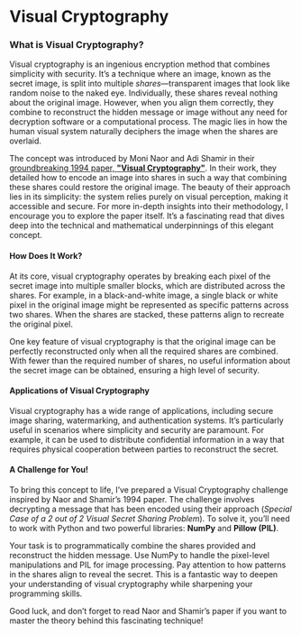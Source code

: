 # Visual Cryptography

### What is Visual Cryptography?

Visual cryptography is an ingenious encryption method that combines simplicity with security. It’s a technique where an image, known as the secret image, is split into multiple *shares*—transparent images that look like random noise to the naked eye. Individually, these shares reveal nothing about the original image. However, when you align them correctly, they combine to reconstruct the hidden message or image without any need for decryption software or a computational process. The magic lies in how the human visual system naturally deciphers the image when the shares are overlaid.

The concept was introduced by Moni Naor and Adi Shamir in their [groundbreaking 1994 paper, **"Visual Cryptography"**](https://github.com/SBU-CS-Mag/4-Phoenix-VisualCrypto/blob/main/res.pdf). In their work, they detailed how to encode an image into shares in such a way that combining these shares could restore the original image. The beauty of their approach lies in its simplicity: the system relies purely on visual perception, making it accessible and secure. For more in-depth insights into their methodology, I encourage you to explore the paper itself. It’s a fascinating read that dives deep into the technical and mathematical underpinnings of this elegant concept.

#### How Does It Work?

At its core, visual cryptography operates by breaking each pixel of the secret image into multiple smaller blocks, which are distributed across the shares. For example, in a black-and-white image, a single black or white pixel in the original image might be represented as specific patterns across two shares. When the shares are stacked, these patterns align to recreate the original pixel.

One key feature of visual cryptography is that the original image can be perfectly reconstructed only when all the required shares are combined. With fewer than the required number of shares, no useful information about the secret image can be obtained, ensuring a high level of security.

#### Applications of Visual Cryptography

Visual cryptography has a wide range of applications, including secure image sharing, watermarking, and authentication systems. It’s particularly useful in scenarios where simplicity and security are paramount. For example, it can be used to distribute confidential information in a way that requires physical cooperation between parties to reconstruct the secret.

#### A Challenge for You!

To bring this concept to life, I’ve prepared a Visual Cryptography challenge inspired by Naor and Shamir’s 1994 paper. The challenge involves decrypting a message that has been encoded using their approach (*Special Case of a 2 out of 2 Visual Secret Sharing Problem*). To solve it, you’ll need to work with Python and two powerful libraries: **NumPy** and **Pillow (PIL)**. 

Your task is to programmatically combine the shares provided and reconstruct the hidden message. Use NumPy to handle the pixel-level manipulations and PIL for image processing. Pay attention to how patterns in the shares align to reveal the secret. This is a fantastic way to deepen your understanding of visual cryptography while sharpening your programming skills.

Good luck, and don’t forget to read Naor and Shamir’s paper if you want to master the theory behind this fascinating technique!
